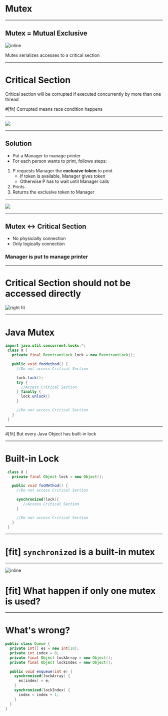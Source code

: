 # Mutex
---
## Mutex = Mutual Exclusive

![inline](mutex.png)

Mutex serializes accesses to a critical section

---
# Critical Section
Critical section will be corrupted if executed concurrently by more than one thread

#[fit] Corrupted means race condition happens

---
![](wo_mutex.png)

---
## Solution
- Put a Manager to manage printer
- For each person wants to print, follows steps:

1. P requests Manager the **exclusive token** to print
   - If token is available, Manager gives token
   - Otherwise P has to wait until Manager calls
2. Prints 
3. Returns the exclusive token to Manager

---
![](wi_mutex.png)

---
## Mutex <-> Critical Section
- No physicially connection
- Only logically connection

### Manager is put to manage printer

---
# Critical Section should not be accessed directly
![right fit](wrap.png)

---
# Java Mutex

```java
import java.util.concurrent.locks.*;
 class X {
   private final ReentrantLock lock = new ReentrantLock();

   public void fooMethod() {
     //Do not access Critical Section

     lock.lock();
     try {
       //Access Critical Section
     } finally {
       lock.unlock()
     }

     //Do not access Critical Section
   }
 }
```

---
#[fit] But every Java Object has built-in lock

---
# Built-in Lock

```java
 class X {
   private final Object lock = new Object();

   public void fooMethod() {
     //Do not access Critical Section

     synchronized(lock){
        //Access Critical Section
     }

     //Do not access Critical Section
   }
 }
```

---
# [fit] `synchronized` is a built-in mutex
---
![inline](two_resources.png)

# [fit] What happen if only one mutex is used?
---
# What's wrong?
```java
public class Queue {
  private int[] es = new int[10];
  private int index = 0;
  private final Object lockArray = new Object();
  private final Object lockIndex = new Object();

  public void enqueue(int e) {
    synchronized(lockArray) {
      es[index] = e;
    }
    synchronized(lockIndex) {
      index = index + 1;
    }
  }
}
```






